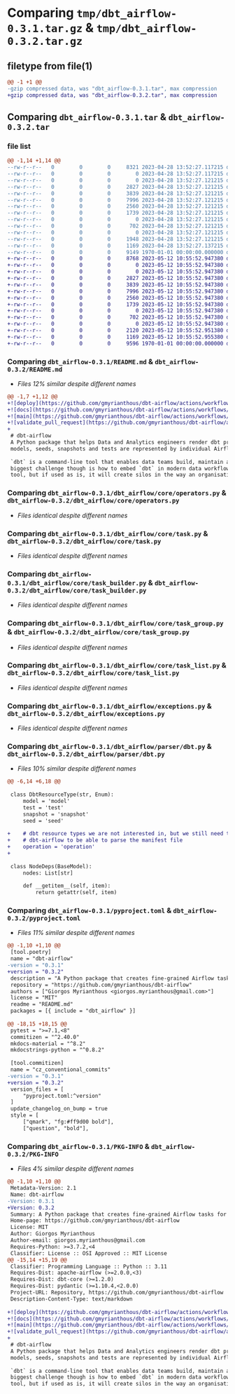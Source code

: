 # Comparing `tmp/dbt_airflow-0.3.1.tar.gz` & `tmp/dbt_airflow-0.3.2.tar.gz`

## filetype from file(1)

```diff
@@ -1 +1 @@
-gzip compressed data, was "dbt_airflow-0.3.1.tar", max compression
+gzip compressed data, was "dbt_airflow-0.3.2.tar", max compression
```

## Comparing `dbt_airflow-0.3.1.tar` & `dbt_airflow-0.3.2.tar`

### file list

```diff
@@ -1,14 +1,14 @@
--rw-r--r--   0        0        0     8321 2023-04-28 13:52:27.117215 dbt_airflow-0.3.1/README.md
--rw-r--r--   0        0        0        0 2023-04-28 13:52:27.117215 dbt_airflow-0.3.1/dbt_airflow/__init__.py
--rw-r--r--   0        0        0        0 2023-04-28 13:52:27.121215 dbt_airflow-0.3.1/dbt_airflow/core/__init__.py
--rw-r--r--   0        0        0     2827 2023-04-28 13:52:27.121215 dbt_airflow-0.3.1/dbt_airflow/core/operators.py
--rw-r--r--   0        0        0     3839 2023-04-28 13:52:27.121215 dbt_airflow-0.3.1/dbt_airflow/core/task.py
--rw-r--r--   0        0        0     7996 2023-04-28 13:52:27.121215 dbt_airflow-0.3.1/dbt_airflow/core/task_builder.py
--rw-r--r--   0        0        0     2560 2023-04-28 13:52:27.121215 dbt_airflow-0.3.1/dbt_airflow/core/task_group.py
--rw-r--r--   0        0        0     1739 2023-04-28 13:52:27.121215 dbt_airflow-0.3.1/dbt_airflow/core/task_list.py
--rw-r--r--   0        0        0        0 2023-04-28 13:52:27.121215 dbt_airflow-0.3.1/dbt_airflow/domain/__init__.py
--rw-r--r--   0        0        0      702 2023-04-28 13:52:27.121215 dbt_airflow-0.3.1/dbt_airflow/exceptions.py
--rw-r--r--   0        0        0        0 2023-04-28 13:52:27.121215 dbt_airflow-0.3.1/dbt_airflow/parser/__init__.py
--rw-r--r--   0        0        0     1948 2023-04-28 13:52:27.121215 dbt_airflow-0.3.1/dbt_airflow/parser/dbt.py
--rw-r--r--   0        0        0     1169 2023-04-28 13:52:27.137215 dbt_airflow-0.3.1/pyproject.toml
--rw-r--r--   0        0        0     9149 1970-01-01 00:00:00.000000 dbt_airflow-0.3.1/PKG-INFO
+-rw-r--r--   0        0        0     8768 2023-05-12 10:55:52.947380 dbt_airflow-0.3.2/README.md
+-rw-r--r--   0        0        0        0 2023-05-12 10:55:52.947380 dbt_airflow-0.3.2/dbt_airflow/__init__.py
+-rw-r--r--   0        0        0        0 2023-05-12 10:55:52.947380 dbt_airflow-0.3.2/dbt_airflow/core/__init__.py
+-rw-r--r--   0        0        0     2827 2023-05-12 10:55:52.947380 dbt_airflow-0.3.2/dbt_airflow/core/operators.py
+-rw-r--r--   0        0        0     3839 2023-05-12 10:55:52.947380 dbt_airflow-0.3.2/dbt_airflow/core/task.py
+-rw-r--r--   0        0        0     7996 2023-05-12 10:55:52.947380 dbt_airflow-0.3.2/dbt_airflow/core/task_builder.py
+-rw-r--r--   0        0        0     2560 2023-05-12 10:55:52.947380 dbt_airflow-0.3.2/dbt_airflow/core/task_group.py
+-rw-r--r--   0        0        0     1739 2023-05-12 10:55:52.947380 dbt_airflow-0.3.2/dbt_airflow/core/task_list.py
+-rw-r--r--   0        0        0        0 2023-05-12 10:55:52.947380 dbt_airflow-0.3.2/dbt_airflow/domain/__init__.py
+-rw-r--r--   0        0        0      702 2023-05-12 10:55:52.947380 dbt_airflow-0.3.2/dbt_airflow/exceptions.py
+-rw-r--r--   0        0        0        0 2023-05-12 10:55:52.947380 dbt_airflow-0.3.2/dbt_airflow/parser/__init__.py
+-rw-r--r--   0        0        0     2120 2023-05-12 10:55:52.951380 dbt_airflow-0.3.2/dbt_airflow/parser/dbt.py
+-rw-r--r--   0        0        0     1169 2023-05-12 10:55:52.955380 dbt_airflow-0.3.2/pyproject.toml
+-rw-r--r--   0        0        0     9596 1970-01-01 00:00:00.000000 dbt_airflow-0.3.2/PKG-INFO
```

### Comparing `dbt_airflow-0.3.1/README.md` & `dbt_airflow-0.3.2/README.md`

 * *Files 12% similar despite different names*

```diff
@@ -1,7 +1,12 @@
+![deploy](https://github.com/gmyrianthous/dbt-airflow/actions/workflows/deploy.yml/badge.svg?branch=main)
+![docs](https://github.com/gmyrianthous/dbt-airflow/actions/workflows/docs.yml/badge.svg?branch=main)
+![main](https://github.com/gmyrianthous/dbt-airflow/actions/workflows/main.yml/badge.svg?branch=main)
+![validate_pull_request](https://github.com/gmyrianthous/dbt-airflow/actions/workflows/validate_pull_request.yml/badge.svg?branch=main)
+
 # dbt-airflow
 A Python package that helps Data and Analytics engineers render dbt projects in Apache Airflow DAGs such that
 models, seeds, snapshots and tests are represented by individual Airflow Task.
 
 `dbt` is a command-line tool that enables data teams build, maintain and test data models in a scalable fashion. The 
 biggest challenge though is how to embed `dbt` in modern data workflows and infrastructure. dbt CLI is indeed a powerful
 tool, but if used as is, it will create silos in the way an organisation manages its data. Every contributor is able to
```

### Comparing `dbt_airflow-0.3.1/dbt_airflow/core/operators.py` & `dbt_airflow-0.3.2/dbt_airflow/core/operators.py`

 * *Files identical despite different names*

### Comparing `dbt_airflow-0.3.1/dbt_airflow/core/task.py` & `dbt_airflow-0.3.2/dbt_airflow/core/task.py`

 * *Files identical despite different names*

### Comparing `dbt_airflow-0.3.1/dbt_airflow/core/task_builder.py` & `dbt_airflow-0.3.2/dbt_airflow/core/task_builder.py`

 * *Files identical despite different names*

### Comparing `dbt_airflow-0.3.1/dbt_airflow/core/task_group.py` & `dbt_airflow-0.3.2/dbt_airflow/core/task_group.py`

 * *Files identical despite different names*

### Comparing `dbt_airflow-0.3.1/dbt_airflow/core/task_list.py` & `dbt_airflow-0.3.2/dbt_airflow/core/task_list.py`

 * *Files identical despite different names*

### Comparing `dbt_airflow-0.3.1/dbt_airflow/exceptions.py` & `dbt_airflow-0.3.2/dbt_airflow/exceptions.py`

 * *Files identical despite different names*

### Comparing `dbt_airflow-0.3.1/dbt_airflow/parser/dbt.py` & `dbt_airflow-0.3.2/dbt_airflow/parser/dbt.py`

 * *Files 10% similar despite different names*

```diff
@@ -6,14 +6,18 @@
 
 class DbtResourceType(str, Enum):
     model = 'model'
     test = 'test'
     snapshot = 'snapshot'
     seed = 'seed'
 
+    # dbt resource types we are not interested in, but we still need them in order for
+    # dbt-airflow to be able to parse the manifest file
+    operation = 'operation'
+
 
 class NodeDeps(BaseModel):
     nodes: List[str]
 
     def __getitem__(self, item):
         return getattr(self, item)
```

### Comparing `dbt_airflow-0.3.1/pyproject.toml` & `dbt_airflow-0.3.2/pyproject.toml`

 * *Files 11% similar despite different names*

```diff
@@ -1,10 +1,10 @@
 [tool.poetry]
 name = "dbt-airflow"
-version = "0.3.1"
+version = "0.3.2"
 description = "A Python package that creates fine-grained Airflow tasks for dbt"
 repository = "https://github.com/gmyrianthous/dbt-airflow"
 authors = ["Giorgos Myrianthous <giorgos.myrianthous@gmail.com>"]
 license = "MIT"
 readme = "README.md"
 packages = [{ include = "dbt_airflow" }]
 
@@ -18,15 +18,15 @@
 pytest = ">=7.1,<8"
 commitizen = "^2.40.0"
 mkdocs-material = "^8.2"
 mkdocstrings-python = "^0.8.2"
 
 [tool.commitizen]
 name = "cz_conventional_commits"
-version = "0.3.1"
+version = "0.3.2"
 version_files = [
     "pyproject.toml:^version"
 ]
 update_changelog_on_bump = true
 style = [
     ["qmark", "fg:#ff9d00 bold"],
     ["question", "bold"],
```

### Comparing `dbt_airflow-0.3.1/PKG-INFO` & `dbt_airflow-0.3.2/PKG-INFO`

 * *Files 4% similar despite different names*

```diff
@@ -1,10 +1,10 @@
 Metadata-Version: 2.1
 Name: dbt-airflow
-Version: 0.3.1
+Version: 0.3.2
 Summary: A Python package that creates fine-grained Airflow tasks for dbt
 Home-page: https://github.com/gmyrianthous/dbt-airflow
 License: MIT
 Author: Giorgos Myrianthous
 Author-email: giorgos.myrianthous@gmail.com
 Requires-Python: >=3.7.2,<4
 Classifier: License :: OSI Approved :: MIT License
@@ -15,14 +15,19 @@
 Classifier: Programming Language :: Python :: 3.11
 Requires-Dist: apache-airflow (>=2.0.0,<3)
 Requires-Dist: dbt-core (>=1.2.0)
 Requires-Dist: pydantic (>=1.10.4,<2.0.0)
 Project-URL: Repository, https://github.com/gmyrianthous/dbt-airflow
 Description-Content-Type: text/markdown
 
+![deploy](https://github.com/gmyrianthous/dbt-airflow/actions/workflows/deploy.yml/badge.svg?branch=main)
+![docs](https://github.com/gmyrianthous/dbt-airflow/actions/workflows/docs.yml/badge.svg?branch=main)
+![main](https://github.com/gmyrianthous/dbt-airflow/actions/workflows/main.yml/badge.svg?branch=main)
+![validate_pull_request](https://github.com/gmyrianthous/dbt-airflow/actions/workflows/validate_pull_request.yml/badge.svg?branch=main)
+
 # dbt-airflow
 A Python package that helps Data and Analytics engineers render dbt projects in Apache Airflow DAGs such that
 models, seeds, snapshots and tests are represented by individual Airflow Task.
 
 `dbt` is a command-line tool that enables data teams build, maintain and test data models in a scalable fashion. The 
 biggest challenge though is how to embed `dbt` in modern data workflows and infrastructure. dbt CLI is indeed a powerful
 tool, but if used as is, it will create silos in the way an organisation manages its data. Every contributor is able to
```

